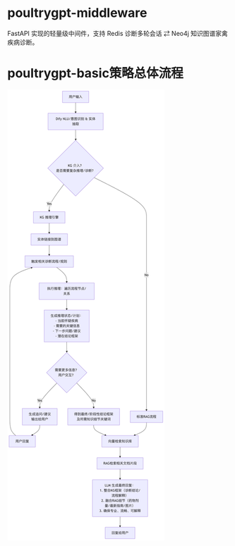 # poultrygpt-middleware
FastAPI 实现的轻量级中间件，支持 Redis 诊断多轮会话 ⇄ Neo4j 知识图谱家禽疾病诊断。

# poultrygpt-basic策略总体流程
![poultrygpt-basic问答系统整体策略流程图](策略流程图/第一版对话系统总体策略.png)